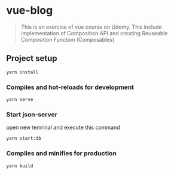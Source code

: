 # vue-blog

> This is an exercise of vue course on Udemy. This include implementation of Composition API and creating Reuseable Composition Function (Composables)

## Project setup

```
yarn install
```

### Compiles and hot-reloads for development

```
yarn serve
```

### Start json-server

open new temrinal and execute this command

```
yarn start:db
```

### Compiles and minifies for production

```
yarn build
```
